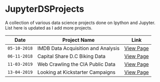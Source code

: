 # JupyterDSProjects

A collection of various data science projects done on Ipython and Jupyter. List here is updated as I add more projects.

Date | Project Name | Link |
---- | --- | --- | 
`05-10-2018` | IMDB Data Acquisition and Analysis | [View Page](imdb-api/imdb500.ipynb)|
`06-11-2018` | Capital Share D.C Biking Data | [View Page](dataVisualizationExperiment/capital_share_biking.ipynb)|
`11-03-2019` | Web Crawling the CIA Public Data | [View Page](cia-webcrawler) |
`13-04-2019` | Looking at Kickstarter Campaigns | [View Page](kickstarter/index.md) |
